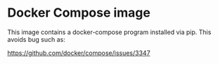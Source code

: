 # Docker Compose image

This image contains a docker-compose program installed via pip. This avoids
bug such as:

https://github.com/docker/compose/issues/3347


